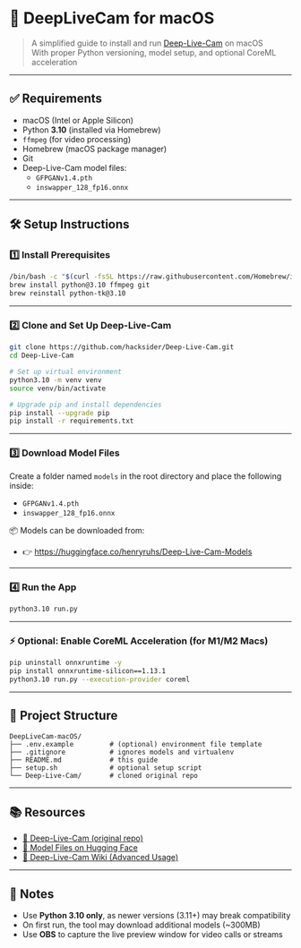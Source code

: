 # 🎥 DeepLiveCam for macOS

> A simplified guide to install and run [Deep-Live-Cam](https://github.com/hacksider/Deep-Live-Cam) on macOS  
> With proper Python versioning, model setup, and optional CoreML acceleration

---

## ✅ Requirements

- macOS (Intel or Apple Silicon)
- Python **3.10** (installed via Homebrew)
- `ffmpeg` (for video processing)
- Homebrew (macOS package manager)
- Git
- Deep-Live-Cam model files:
  - `GFPGANv1.4.pth`
  - `inswapper_128_fp16.onnx`

---

## 🛠️ Setup Instructions

### 1️⃣ Install Prerequisites

```bash
/bin/bash -c "$(curl -fsSL https://raw.githubusercontent.com/Homebrew/install/HEAD/install.sh)"
brew install python@3.10 ffmpeg git
brew reinstall python-tk@3.10
```

---

### 2️⃣ Clone and Set Up Deep-Live-Cam

```bash
git clone https://github.com/hacksider/Deep-Live-Cam.git
cd Deep-Live-Cam

# Set up virtual environment
python3.10 -m venv venv
source venv/bin/activate

# Upgrade pip and install dependencies
pip install --upgrade pip
pip install -r requirements.txt
```

---

### 3️⃣ Download Model Files

Create a folder named `models` in the root directory and place the following inside:

- `GFPGANv1.4.pth`
- `inswapper_128_fp16.onnx`

📦 Models can be downloaded from:
- 👉 https://huggingface.co/henryruhs/Deep-Live-Cam-Models

---

### 4️⃣ Run the App

```bash
python3.10 run.py
```

---

### ⚡ Optional: Enable CoreML Acceleration (for M1/M2 Macs)

```bash
pip uninstall onnxruntime -y
pip install onnxruntime-silicon==1.13.1
python3.10 run.py --execution-provider coreml
```

---

## 📁 Project Structure

```
DeepLiveCam-macOS/
├── .env.example         # (optional) environment file template
├── .gitignore           # ignores models and virtualenv
├── README.md            # this guide
├── setup.sh             # optional setup script
└── Deep-Live-Cam/       # cloned original repo
```

---

## 📚 Resources

- [🔗 Deep-Live-Cam (original repo)](https://github.com/hacksider/Deep-Live-Cam)
- [📘 Model Files on Hugging Face](https://huggingface.co/henryruhs/Deep-Live-Cam-Models)
- [🧠 Deep-Live-Cam Wiki (Advanced Usage)](https://github.com/hacksider/Deep-Live-Cam/wiki)

---

## 🧠 Notes

- Use **Python 3.10 only**, as newer versions (3.11+) may break compatibility
- On first run, the tool may download additional models (~300MB)
- Use **OBS** to capture the live preview window for video calls or streams
